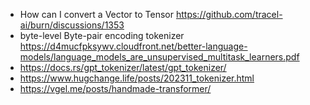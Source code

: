 - How can I convert a Vector to Tensor https://github.com/tracel-ai/burn/discussions/1353
- byte-level Byte-pair encoding tokenizer https://d4mucfpksywv.cloudfront.net/better-language-models/language_models_are_unsupervised_multitask_learners.pdf
- https://docs.rs/gpt_tokenizer/latest/gpt_tokenizer/
- https://www.hugchange.life/posts/202311_tokenizer.html
- https://vgel.me/posts/handmade-transformer/